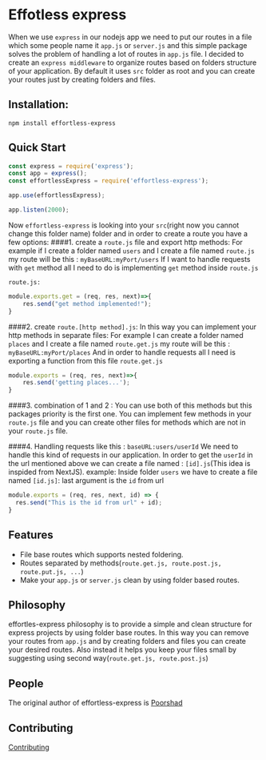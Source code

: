 # Effotless express
When we use `express` in our nodejs app we need to put our routes in a file which some people name it `app.js` or `server.js` and this simple package solves the problem of handling a lot of routes in `app.js` file. I decided to create an `express middleware` to organize routes based on folders structure of your application.
By default it uses `src` folder as root and you can create your routes just by creating folders and files.

## Installation:
``` npm install effortless-express ```

## Quick Start

```javascript
const express = require('express');
const app = express();
const effortlessExpress = require('effortless-express');

app.use(effortlessExpress);

app.listen(2000);
```

Now `effortless-express` is looking into your `src`(right now you cannot change this folder name) folder and in order to create a route you have a few options:
####1. create a `route.js` file and export http methods:
For example if I create a folder named `users` and I create a file named `route.js`
my route will be this : `myBaseURL:myPort/users`
If I want to handle requests with `get` method all I need to do is implementing `get` method inside `route.js`

`route.js:`
```javascript
module.exports.get = (req, res, next)=>{
    res.send("get method implemented!");
}
```
####2. create `route.[http method].js`: In this way you can implement your http methods in separate files:
For example I can create a folder named `places` and I create a file named `route.get.js`
my route will be this :  `myBaseURL:myPort/places`
And in order to handle requests all I need is exporting a function from this file
`route.get.js`

```javascript
module.exports = (req, res, next)=>{
    res.send('getting places...');
}
```

####3. combination of 1 and 2 :
You can use both of this methods but this packages priority is the first one. You can implement few methods in your `route.js` file and you can create other files for methods which are not in your `route.js` file.

####4. Handling requests like this : `baseURL:users/userId`
We need to handle this kind of requests in our application. In order to get the `userId` in the url mentioned above we can create a file named : `[id].js`(This idea is inspided from NextJS).
example:
Inside folder `users` we have to create a file named `[id.js]`:
last argument is the `id` from url
```javascript
module.exports = (req, res, next, id) => {
  res.send("This is the id from url" + id);
}
```

## Features
* File base routes which supports nested foldering.
* Routes separated by methods(`route.get.js, route.post.js, route.put.js, ...`)
* Make your `app.js` or `server.js` clean by using folder based routes.

## Philosophy
  effortles-express philosophy is to provide a simple and clean structure for express projects by using folder base routes. In this way you can remove your routes from `app.js` and by creating folders and files you can create your desired routes. Also instead it helps you keep your files small by suggesting using second way(`route.get.js, route.post.js`)

## People
  The original author of effortless-express is [Poorshad](https://github.com/pshaddel)

## Contributing
  [Contributing](https://github.com/pshaddel/efforless-express)